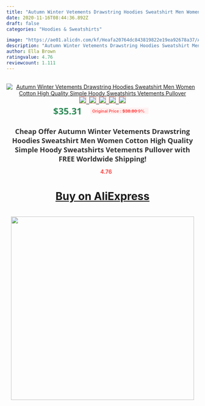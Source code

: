 ```yaml
---
title: "Autumn Winter Vetements Drawstring Hoodies Sweatshirt Men Women Cotton High Quality Simple Hoody Sweatshirts Vetements Pullover"
date: 2020-11-16T08:44:36.892Z
draft: false
categories: "Hoodies & Sweatshirts"

image: "https://ae01.alicdn.com/kf/Heafa20764dc843819822e19ea92678a37/Autumn-Winter-Vetements-Drawstring-Hoodies-Sweatshirt-Men-Women-Cotton-High-Quality-Simple-Hoody-Sweatshirts-Vetements-Pullover.jpg"
description: "Autumn Winter Vetements Drawstring Hoodies Sweatshirt Men Women Cotton High Quality Simple Hoody Sweatshirts Vetements Pullover"
author: Ella Brown
ratingvalue: 4.76
reviewcount: 1.111
---
```

<br>
<div style="text-align: center;">
<a href="https://s.click.aliexpress.com/e/_9xx1fB" target="_blank" rel="nofollow noopener noreferrer"><img alt="Autumn Winter Vetements Drawstring Hoodies Sweatshirt Men Women Cotton High Quality Simple Hoody Sweatshirts Vetements Pullover" class="magnifier-image" src="https://ae01.alicdn.com/kf/Heafa20764dc843819822e19ea92678a37/Autumn-Winter-Vetements-Drawstring-Hoodies-Sweatshirt-Men-Women-Cotton-High-Quality-Simple-Hoody-Sweatshirts-Vetements-Pullover.jpg_640x640.jpg">
<br>
<img style="border:1px solid salmon" src="https://ae01.alicdn.com/kf/Heafa20764dc843819822e19ea92678a37/Autumn-Winter-Vetements-Drawstring-Hoodies-Sweatshirt-Men-Women-Cotton-High-Quality-Simple-Hoody-Sweatshirts-Vetements-Pullover.jpg_120x120.jpg">&nbsp;&nbsp;<img style="border:1px solid salmon" src="https://ae01.alicdn.com/kf/H59df5cc8658944aea22e8b5f16658aa1v/Autumn-Winter-Vetements-Drawstring-Hoodies-Sweatshirt-Men-Women-Cotton-High-Quality-Simple-Hoody-Sweatshirts-Vetements-Pullover.jpg_120x120.jpg">&nbsp;&nbsp;<img style="border:1px solid salmon" src="https://ae01.alicdn.com/kf/Hfa6412d2369d478a83faf26315cab3649/Autumn-Winter-Vetements-Drawstring-Hoodies-Sweatshirt-Men-Women-Cotton-High-Quality-Simple-Hoody-Sweatshirts-Vetements-Pullover.jpg_120x120.jpg">&nbsp;&nbsp;<img style="border:1px solid salmon" src="_120x120.jpg">&nbsp;&nbsp;<img style="border:1px solid salmon" src="https://ae01.alicdn.com/kf/Hb87723c8cdf64ee4922081d1e2db72ccT/Autumn-Winter-Vetements-Drawstring-Hoodies-Sweatshirt-Men-Women-Cotton-High-Quality-Simple-Hoody-Sweatshirts-Vetements-Pullover.jpg_120x120.jpg"></a></div><br0>
<div style="text-align: center;"><span style="background-color: white; border: 0px; box-sizing: border-box; color: seagreen; display: inline-block; font-family: &quot;open sans&quot; , &quot;arial&quot; , &quot;helvetica&quot; , sans-serif , &quot;heiti&quot;; font-size: 24px; font-stretch: inherit; font-weight: 700; line-height: inherit; margin: 0px 10px 0px 0px; padding: 0px; vertical-align: middle;">$35.31 </span>
<span style="background: rgb(255 , 241 , 241); border-radius: 3px; border: 0px; box-sizing: border-box; color: #ff4747; display: inline-block; font-family: inherit; font-size: 12px; font-stretch: inherit; font-style: inherit; font-variant: inherit; font-weight: 600; line-height: inherit; margin: 0px; padding: 2px 5px; transform: scale(0.9); vertical-align: middle;">Original Price : <b style="text-decoration: line-through;">$38.80 </b> 9%&nbsp;&nbsp;</span></div>
<h1 style="color: #333333; display: inline-block; font-family: &quot;open sans&quot; , &quot;arial&quot; , &quot;helvetica&quot; , sans-serif , &quot;heiti&quot;; font-size: 18px; font-stretch: inherit; font-weight: 700; text-align: center;">Cheap Offer Autumn Winter Vetements Drawstring Hoodies Sweatshirt Men Women Cotton High Quality Simple Hoody Sweatshirts Vetements Pullover with FREE Worldwide Shipping!</h1>
<div style="color: #ff4747; text-align: center;">
<img src="https://4.bp.blogspot.com/-M0ZcTcb-5uY/XleCXlxnR4I/AAAAAAAAAEc/OrjgMkXV1oMQFaCRZj5HQwOCBcu3w1FegCPcBGAYYCw/s1600/star.png" style="height: 15px;">&nbsp;<b>4.76</b></div>
<div class="button_cont" align="center"><a class="buynow_a" href="https://s.click.aliexpress.com/e/_9xx1fB" target="_blank" rel="nofollow noopener noreferrer"><H1>Buy on AliExpress</H1></a></div><br>
<div class="separator" style="clear: both; text-align: center;">
<img src="https://lh3.googleusercontent.com/-pTy5HemUv9M/XlePHvY0dAI/AAAAAAAAAE4/0nX5iRUoIWY8eMW9Dpxeirr157OZliDIgCLcBGAsYHQ/s1600/badge.gif" width="480">
</div>
